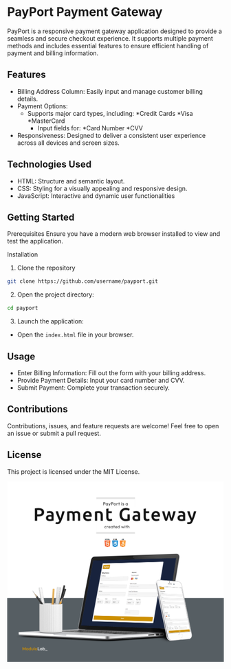 # PayPort Payment Gateway

PayPort is a responsive payment gateway application designed to provide a seamless and secure checkout experience. It supports multiple payment methods and includes essential features to ensure efficient handling of payment and billing information.

## Features

* Billing Address Column: Easily input and manage customer billing details.
* Payment Options:
  * Supports major card types, including:
        *Credit Cards
        *Visa
        *MasterCard
    * Input fields for:
        *Card Number
        *CVV
* Responsiveness: Designed to deliver a consistent user experience across all devices and screen sizes.

## Technologies Used

* HTML: Structure and semantic layout.
* CSS: Styling for a visually appealing and responsive design.
* JavaScript: Interactive and dynamic user functionalities

## Getting Started

Prerequisites
Ensure you have a modern web browser installed to view and test the application.

Installation

1. Clone the repository

```Bash
git clone https://github.com/username/payport.git
```

2. Open the project directory:

```Bash
cd payport
```

3. Launch the application:

* Open the `index.html` file in your browser.

## Usage

* Enter Billing Information: Fill out the form with your billing address.
* Provide Payment Details: Input your card number and CVV.
* Submit Payment: Complete your transaction securely.

## Contributions

Contributions, issues, and feature requests are welcome! Feel free to open an issue or submit a pull request.

## License

This project is licensed under the MIT License.

![Demo img](PayPort.png)
